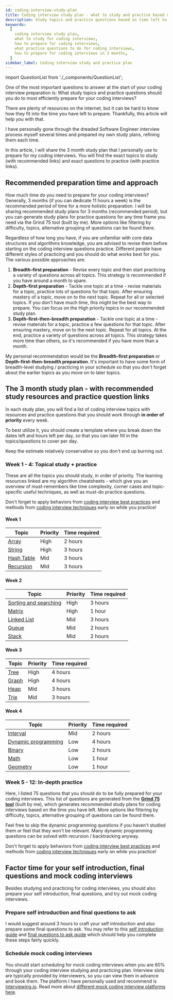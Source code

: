 ```yaml
---
id: coding-interview-study-plan
title: Coding interview study plan - what to study and practice based on time left
description: Study topics and practice questions based on time left to prepare for Software Engineer coding interviews
keywords:
  [
    coding interview study plan,
    what to study for coding interviews,
    how to prepare for coding interviews,
    what practice questions to do for coding interviews,
    how to prepare for coding interviews in 3 months,
  ]
sidebar_label: Coding interview study and practice plan
---
```


import QuestionList from './\_components/QuestionList';

One of the most important questions to answer at the start of your coding interview preparation is: What study topics and practice questions should you do to most efficiently prepare for your coding interviews?

There are plenty of resources on the internet, but it can be hard to know how they fit into the time you have left to prepare. Thankfully, this article will help you with that.

I have personally gone through the dreaded Software Engineer interview process myself several times and prepared my own study plans, refining them each time.

In this article, I will share the 3 month study plan that I personally use to prepare for my coding interviews. You will find the exact topics to study (with recommended links) and exact questions to practice (with practice links).

<!--
Do check out these links for:
What to study and practice if you have 1 month left to coding interviews
What to study and practice if you have 1 week left to coding interviews
-->

## Recommended preparation time and approach

How much time do you need to prepare for your coding interviews? Generally, 3 months (if you can dedicate 11 hours a week) is the recommended period of time for a more holistic preparation. I will be sharing recommended study plans for 3 months (recommended period), but you can generate study plans for practice questions for any time frame you need via the Grind 75 tool (built by me). More options like filtering by difficulty, topics, alternative grouping of questions can be found there.

Regardless of how long you have, if you are unfamiliar with core data structures and algorithms knowledge, you are advised to revise them before starting on the coding interview questions practice. Different people have different styles of practicing and you should do what works best for you. The various possible approaches are:

1. **Breadth-first preparation** - Revise every topic and then start practicing a variety of questions across all topics. This strategy is recommended if you have around a month to spare.
1. **Depth-first preparation** - Tackle one topic at a time - revise materials for a topic, practice lots of questions for that topic. After ensuring mastery of a topic, move on to the next topic. Repeat for all or selected topics. If you don't have much time, this might be the best way to prepare. You can focus on the High priority topics in our recommended study plan.
1. **Depth-first-then-breadth preparation** - Tackle one topic at a time - revise materials for a topic, practice a few questions for that topic. After ensuring mastery, move on to the next topic. Repeat for all topics. At the end, practice a variety of questions across all topics. This strategy takes more time than others, so it's recommended if you have more than a month.

My personal recommendation would be the **Breadth-first preparation** or **Depth-first-then-breadth preparation**. It's important to have some form of breadth-level studying / practicing in your schedule so that you don't forget about the earlier topics as you move on to later topics.

## The 3 month study plan - with recommended study resources and practice question links

In each study plan, you will find a list of coding interview topics with resources and practice questions that you should work through **in order of priority** every week.

To best utilize it, you should create a template where you break down the dates left and hours left per day, so that you can later fill in the topics/questions to cover per day.

Keep the estimate relatively conservative so you don't end up burning out.

### Week 1 - 4: Topical study + practice

These are all the topics you should study, in order of priority. The learning resources linked are my algorithm cheatsheets - which give you an overview of must-remembers like time complexity, corner cases and topic-specific useful techniques, as well as must-do practice questions.

Don't forget to apply behaviors from [coding interview best practices](./coding-interview-cheatsheet.md) and methods from [coding interview techniques](./coding-interview-techniques.md) early on while you practice!

#### Week 1

| Topic                                    | Priority | Time required |
| ---------------------------------------- | -------- | ------------- |
| [Array](./algorithms/array.md)           | High     | 2 hours       |
| [String](./algorithms/string.md)         | High     | 3 hours       |
| [Hash Table](./algorithms/hash-table.md) | Mid      | 3 hours       |
| [Recursion](./algorithms/recursion.md)   | Mid      | 3 hours       |

#### Week 2

| Topic | Priority | Time required |
| --- | --- | --- |
| [Sorting and searching](./algorithms/sorting-searching.md) | High | 3 hours |
| [Matrix](./algorithms/matrix.md) | High | 1 hour |
| [Linked List](./algorithms/linked-list.md) | Mid | 3 hours |
| [Queue](./algorithms/queue.md) | Mid | 2 hours |
| [Stack](./algorithms/stack.md) | Mid | 2 hours |

#### Week 3

| Topic                          | Priority | Time required |
| ------------------------------ | -------- | ------------- |
| [Tree](./algorithms/tree.md)   | High     | 4 hours       |
| [Graph](./algorithms/graph.md) | High     | 4 hours       |
| [Heap](./algorithms/heap.md)   | Mid      | 3 hours       |
| [Trie](./algorithms/trie.md)   | Mid      | 3 hours       |

#### Week 4

| Topic | Priority | Time required |
| --- | --- | --- |
| [Interval](./algorithms/interval.md) | Mid | 2 hours |
| [Dynamic programming](./algorithms/dynamic-programming.md) | Low | 4 hours |
| [Binary](./algorithms/binary.md) | Low | 2 hours |
| [Math](./algorithms/math.md) | Low | 1 hour |
| [Geometry](./algorithms/geometry.md) | Low | 1 hour |

### Week 5 - 12: In-depth practice

Here, I listed 75 questions that you should do to be fully prepared for your coding interviews. This list of questions are generated from the [**Grind 75 tool**](https://www.techinterviewhandbook.org/grind75/) (built by me), which generates recommended study plans for coding interviews based on the time you have left. More options like filtering by difficulty, topics, alternative grouping of questions can be found there.

Feel free to skip the dynamic programming questions if you haven't studied them or feel that they won't be relevant. Many dynamic programming questions can be solved with recursion / backtracking anyway.

Don't forget to apply behaviors from [coding interview best practices](./coding-interview-cheatsheet.md) and methods from [coding interview techniques](./coding-interview-techniques.md) early on while you practice!

<QuestionList />

## Factor time for your self introduction, final questions and mock coding interviews

Besides studying and practicing for coding interviews, you should also prepare your self introduction, final questions, and try out mock coding interviews.

### Prepare self introduction and final questions to ask

I would suggest around 3 hours to craft your self introduction and also prepare some final questions to ask. You may refer to this [self introduction guide](./self-introduction.md) and [final questions to ask guide](./final-questions.md) which should help you complete these steps fairly quickly.

### Schedule mock coding interviews

You should start scheduling for mock coding interviews when you are 60% through your coding interview studying and practicing plan. Interview slots are typically provided by interviewers, so you can view them in advance and book them. The platform I have personally used and recommend is [interviewing.io](https://iio.sh/r/DMCa). Read more about [different mock coding interview platforms here](./mock-interviews.md).
